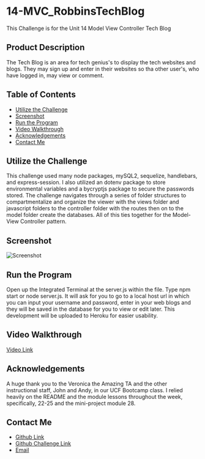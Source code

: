 # 14-MVC_RobbinsTechBlog
This Challenge is for the Unit 14 Model View Controller Tech Blog

## Product Description
The Tech Blog is an area for tech genius's to display the tech websites and blogs.  They may sign up and enter in their websites so tha other user's, who have logged in, may view or comment.  


## Table of Contents
- [Utilize the Challenge](#utilize-the-challenge)
- [Screenshot](#screenshot)
- [Run the Program](#run-the-program)
- [Video Walkthrough](#video-walkthrough)
- [Acknowledgements](#acknowledgements)
- [Contact Me](#contact-me)

## Utilize the Challenge
This challenge used many node packages, mySQL2, sequelize, handlebars, and express-session.  I also utilized an dotenv package to store environmental variables and a bycryptjs package to secure the passwords stored.  The challenge navigates through a series of folder structures to compartmentalize and organize the viewer with the views folder and javascript folders to the controller folder with the routes then on to the model folder create the databases.  All of this ties together for the Model-View Controller pattern.  

## Screenshot
![Screenshot]()

## Run the Program
Open up the Integrated Terminal at the server.js within the file.  Type npm start or node server.js.  It will ask for you to go to a local host url in which you can input your username and password, enter in your web blogs and they will be saved in the database for you to view or edit later.  This development will be uploaded to Heroku for easier usability.


## Video Walkthrough
[Video Link]()

## Acknowledgements
A huge thank you to the Veronica the Amazing TA and the other instructional staff, John and Andy, in our UCF Bootcamp class.
I relied heavily on the README and the module lessons throughout the week, specifically, 22-25 and the mini-project module 28.  

## Contact Me
- [Github Link](https://github.com/CanRo2B)
- [Github Challenge Link](https://github.com/CanRo2B/14-MVC_RobbinsTechBlog)
- [Email](mailto:hofe36@hotmail.com)